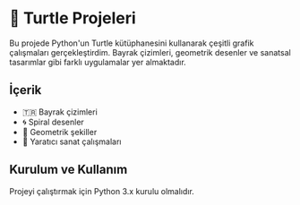 # 🐢 Turtle Projeleri

Bu projede Python'un Turtle kütüphanesini kullanarak çeşitli grafik çalışmaları gerçekleştirdim. Bayrak çizimleri, geometrik desenler ve sanatsal tasarımlar gibi farklı uygulamalar yer almaktadır.

## İçerik
- 🇹🇷 Bayrak çizimleri
- 🌀 Spiral desenler
- 🔷 Geometrik şekiller
- 🎨 Yaratıcı sanat çalışmaları

## Kurulum ve Kullanım
Projeyi çalıştırmak için Python 3.x kurulu olmalıdır.
